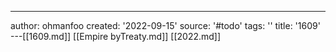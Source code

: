 ---
author: ohmanfoo
created: '2022-09-15'
source: '#todo'
tags: ''
title: '1609'
---[[1609.md]]
[[Empire byTreaty.md]]
[[2022.md]]
